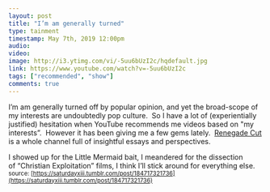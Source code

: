 ```yaml
---
layout: post
title: "I’m am generally turned"
type: tainment
timestamp: May 7th, 2019 12:00pm
audio: 
video: 
image: http://i3.ytimg.com/vi/-5uu6bUzI2c/hqdefault.jpg
link: https://www.youtube.com/watch?v=-5uu6bUzI2c
tags: ["recommended", "show"]
comments: true
---
```

I’m am generally turned off by popular opinion, and yet the broad-scope of my interests are undoubtedly pop culture.  So I have a lot of (experientially justified) hesitation when YouTube recommends me videos based on "my interests”.  However it has been giving me a few gems lately.  [Renegade Cut](https://www.youtube.com/channel/UC9infsKo33_2LUoiqXGgQWg) is a whole channel full of insightful essays and perspectives.  

I showed up for the Little Mermaid bait, I meandered for the dissection of “Christian Exploitation” films, I think I’ll stick around for everything else.
<small>source: [https://saturdayxiii.tumblr.com/post/184717321736](https://saturdayxiii.tumblr.com/post/184717321736)</small>